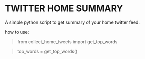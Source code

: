 # TWITTER HOME SUMMARY

A simple python script to get summary of your home
twitter feed.

how to use:

> from collect_home_tweets import get_top_words

> top_words = get_top_words()
